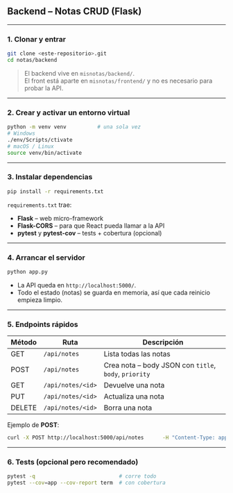 ## Backend – Notas CRUD (Flask)
---

### 1. Clonar y entrar

```bash
git clone <este-repositorio>.git
cd notas/backend
```

> El backend vive en `misnotas/backend/`.  
> El front está aparte en `misnotas/frontend/` y no es necesario para probar la API.

---

### 2. Crear y activar un entorno virtual

```bash
python -m venv venv          # una sola vez
# Windows
./env/Scripts/ctivate
# macOS / Linux
source venv/bin/activate
```

---

### 3. Instalar dependencias

```bash
pip install -r requirements.txt
```

`requirements.txt` trae:

* **Flask** – web micro-framework  
* **Flask-CORS** – para que React pueda llamar a la API  
* **pytest** y **pytest-cov** – tests + cobertura (opcional)

---

### 4. Arrancar el servidor

```bash
python app.py
```

* La API queda en `http://localhost:5000/`.
* Todo el estado (notas) se guarda en memoria, así que cada reinicio empieza limpio.

---

### 5. Endpoints rápidos

| Método | Ruta                    | Descripción                                           |
|--------|-------------------------|-------------------------------------------------------|
| GET    | `/api/notes`           | Lista todas las notas                                 |
| POST   | `/api/notes`           | Crea nota – body JSON con `title`, `body`, `priority` |
| GET    | `/api/notes/<id>`      | Devuelve una nota                                     |
| PUT    | `/api/notes/<id>`      | Actualiza una nota                                    |
| DELETE | `/api/notes/<id>`      | Borra una nota                                        |

Ejemplo de **POST**:

```bash
curl -X POST http://localhost:5000/api/notes      -H "Content-Type: application/json"      -d '{"title":"Comprar café", "body":"250 g arábica","priority":"high"}'
```

---

### 6. Tests (opcional pero recomendado)

```bash
pytest -q                           # corre todo
pytest --cov=app --cov-report term  # con cobertura
```
